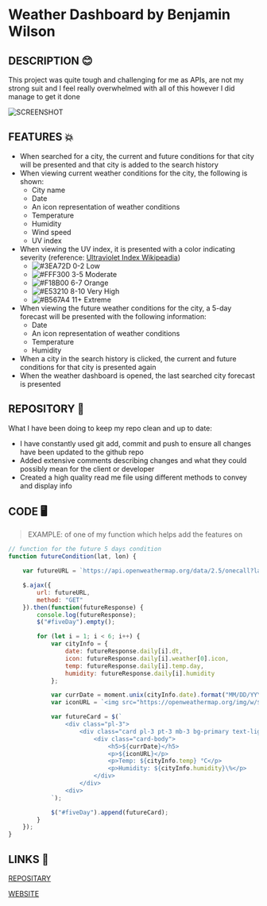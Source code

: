 # Weather Dashboard by Benjamin Wilson

## DESCRIPTION 😊

This project was quite tough and challenging for me as APIs, are not my strong suit and I feel really overwhelmed with all of this however I did manage to get it done

![SCREENSHOT](https://user-images.githubusercontent.com/77607177/113507424-ac629000-958d-11eb-9924-4cc911d791b1.png)

## FEATURES 💥

- When searched for a city, the current and future conditions for that city will be presented and that city is added to the search history
- When viewing current weather conditions for the city, the following is shown:
  - City name
  - Date
  - An icon representation of weather conditions
  - Temperature
  - Humidity
  - Wind speed
  - UV index
- When viewing the UV index, it is presented with a color indicating severity (reference: [Ultraviolet Index Wikipeadia](https://en.wikipedia.org/wiki/Ultraviolet_index#:~:text=A%20UV%20index%20reading%20of,broad%20spectrum%20SPF%2030%2B%20sunscreen.&text=A%20UV%20index%20reading%20of%206%20to%207%20means%20high,harm%20from%20unprotected%20sun%20exposure.))
  - ![#3EA72D](https://via.placeholder.com/15/3EA72D/000000?text=+) 0-2 Low
  - ![#FFF300](https://via.placeholder.com/15/FFF300/000000?text=+) 3-5 Moderate
  - ![#F18B00](https://via.placeholder.com/15/F18B00/000000?text=+) 6-7 Orange
  - ![#E53210](https://via.placeholder.com/15/E53210/000000?text=+) 8-10 Very High
  - ![#B567A4](https://via.placeholder.com/15/B567A4/000000?text=+) 11+ Extreme
- When viewing the future weather conditions for the city, a 5-day forecast will be presented with the following information:
  - Date
  - An icon representation of weather conditions
  - Temperature
  - Humidity
- When a city in the search history is clicked, the current and future conditions for that city is presented again
- When the weather dashboard is opened, the last searched city forecast is presented

## REPOSITORY 📁

What I have been doing to keep my repo clean and up to date:

- I have constantly used git add, commit and push to ensure all changes have been updated to the github repo
- Added extensive comments describing changes and what they could possibly mean for the client or developer
- Created a high quality read me file using different methods to convey and display info

## CODE 🖥️

> EXAMPLE: of one of my function which helps add the features on

```Javascript
// function for the future 5 days condition
function futureCondition(lat, lon) {

    var futureURL = `https://api.openweathermap.org/data/2.5/onecall?lat=${lat}&lon=${lon}&units=metric&exclude=current,minutely,hourly,alerts&appid=${apiKey}`;

    $.ajax({
        url: futureURL,
        method: "GET"
    }).then(function(futureResponse) {
        console.log(futureResponse);
        $("#fiveDay").empty();

        for (let i = 1; i < 6; i++) {
            var cityInfo = {
                date: futureResponse.daily[i].dt,
                icon: futureResponse.daily[i].weather[0].icon,
                temp: futureResponse.daily[i].temp.day,
                humidity: futureResponse.daily[i].humidity
            };

            var currDate = moment.unix(cityInfo.date).format("MM/DD/YYYY");
            var iconURL = `<img src="https://openweathermap.org/img/w/${cityInfo.icon}.png" alt="${futureResponse.daily[i].weather[0].main}" />`;

            var futureCard = $(`
                <div class="pl-3">
                    <div class="card pl-3 pt-3 mb-3 bg-primary text-light" style="width: 12rem;>
                        <div class="card-body">
                            <h5>${currDate}</h5>
                            <p>${iconURL}</p>
                            <p>Temp: ${cityInfo.temp} °C</p>
                            <p>Humidity: ${cityInfo.humidity}\%</p>
                        </div>
                    </div>
                <div>
            `);

            $("#fiveDay").append(futureCard);
        }
    });
}
```

## LINKS 🔗

[REPOSITARY](https://github.com/MarketingPlus/weather-dashboard/)

[WEBSITE](https://marketingplus.github.io/weather-dashboard/)
